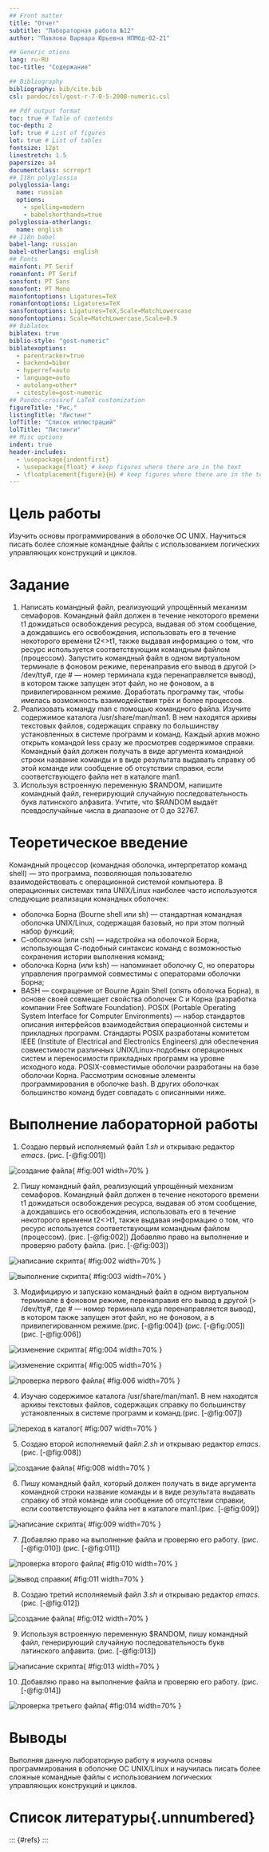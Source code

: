 ```yaml
---
## Front matter
title: "Отчет"
subtitle: "Лабораторная работа №12"
author: "Павлова Варвара Юрьевна НПМбд-02-21"

## Generic otions
lang: ru-RU
toc-title: "Содержание"

## Bibliography
bibliography: bib/cite.bib
csl: pandoc/csl/gost-r-7-0-5-2008-numeric.csl

## Pdf output format
toc: true # Table of contents
toc-depth: 2
lof: true # List of figures
lot: true # List of tables
fontsize: 12pt
linestretch: 1.5
papersize: a4
documentclass: scrreprt
## I18n polyglossia
polyglossia-lang:
  name: russian
  options:
	- spelling=modern
	- babelshorthands=true
polyglossia-otherlangs:
  name: english
## I18n babel
babel-lang: russian
babel-otherlangs: english
## Fonts
mainfont: PT Serif
romanfont: PT Serif
sansfont: PT Sans
monofont: PT Mono
mainfontoptions: Ligatures=TeX
romanfontoptions: Ligatures=TeX
sansfontoptions: Ligatures=TeX,Scale=MatchLowercase
monofontoptions: Scale=MatchLowercase,Scale=0.9
## Biblatex
biblatex: true
biblio-style: "gost-numeric"
biblatexoptions:
  - parentracker=true
  - backend=biber
  - hyperref=auto
  - language=auto
  - autolang=other*
  - citestyle=gost-numeric
## Pandoc-crossref LaTeX customization
figureTitle: "Рис."
listingTitle: "Листинг"
lofTitle: "Список иллюстраций"
lolTitle: "Листинги"
## Misc options
indent: true
header-includes:
  - \usepackage{indentfirst}
  - \usepackage{float} # keep figures where there are in the text
  - \floatplacement{figure}{H} # keep figures where there are in the text
---
```


# Цель работы

Изучить основы программирования в оболочке ОС UNIX. Научиться писать более сложные командные файлы с использованием логических управляющих конструкций и циклов.

# Задание

1. Написать командный файл, реализующий упрощённый механизм семафоров. Командный файл должен в течение некоторого времени t1 дожидаться освобождения ресурса, выдавая об этом сообщение, а дождавшись его освобождения, использовать его в течение некоторого времени t2<>t1, также выдавая информацию о том, что ресурс используется соответствующим командным файлом (процессом). Запустить командный файл в одном виртуальном терминале в фоновом режиме, перенаправив его вывод в другой (> /dev/tty#, где # — номер терминала куда перенаправляется вывод), в котором также запущен этот файл, но не фоновом, а в привилегированном режиме. Доработать программу так, чтобы имелась возможность взаимодействия трёх и более процессов.
2. Реализовать команду man с помощью командного файла. Изучите содержимое каталога /usr/share/man/man1. В нем находятся архивы текстовых файлов, содержащих справку по большинству установленных в системе программ и команд. Каждый архив можно открыть командой less сразу же просмотрев содержимое справки. Командный файл должен получать в виде аргумента командной строки название команды и в виде результата выдавать справку об этой команде или сообщение об отсутствии справки, если соответствующего файла нет в каталоге man1.
3. Используя встроенную переменную $RANDOM, напишите командный файл, генерирующий случайную последовательность букв латинского алфавита. Учтите, что $RANDOM выдаёт псевдослучайные числа в диапазоне от 0 до 32767.

# Теоретическое введение

Командный процессор (командная оболочка, интерпретатор команд shell) — это программа, позволяющая пользователю взаимодействовать с операционной системой компьютера. В операционных системах типа UNIX/Linux наиболее часто используются следующие реализации командных оболочек:
- оболочка Борна (Bourne shell или sh) — стандартная командная оболочка UNIX/Linux, содержащая базовый, но при этом полный набор функций;
- С-оболочка (или csh) — надстройка на оболочкой Борна, использующая С-подобный синтаксис команд с возможностью сохранения истории выполнения команд;
- оболочка Корна (или ksh) — напоминает оболочку С, но операторы управления программой совместимы с операторами оболочки Борна;
- BASH — сокращение от Bourne Again Shell (опять оболочка Борна), в основе своей совмещает свойства оболочек С и Корна (разработка компании Free Software Foundation).
POSIX (Portable Operating System Interface for Computer Environments) — набор стандартов описания интерфейсов взаимодействия операционной системы и прикладных программ.
Стандарты POSIX разработаны комитетом IEEE (Institute of Electrical and Electronics Engineers) для обеспечения совместимости различных UNIX/Linux-подобных операционных систем и переносимости прикладных программ на уровне исходного кода. POSIX-совместимые оболочки разработаны на базе оболочки Корна.
Рассмотрим основные элементы программирования в оболочке bash. В других оболочках большинство команд будет совпадать с описанными ниже.

# Выполнение лабораторной работы

1. Создаю первый исполняемый файл *1.sh* и открываю редактор *emacs*. (рис. [-@fig:001])

![создание файла](img/1.png){ #fig:001 width=70% }

2. Пишу командный файл, реализующий упрощённый механизм семафоров. Командный файл должен в течение некоторого времени t1 дожидаться освобождения ресурса, выдавая об этом сообщение, а дождавшись его освобождения, использовать его в течение некоторого времени t2<>t1, также выдавая информацию о том, что ресурс используется соответствующим командным файлом (процессом). (рис. [-@fig:002]) Добавляю право на выполнение и проверяю работу файла. (рис. [-@fig:003])

![написание скрипта](img/2.png){ #fig:002 width=70% }


![выполнение скрипта](img/3.png){ #fig:003 width=70% }

3. Модифицирую и запускаю командный файл в одном виртуальном терминале в фоновом режиме, перенаправив его вывод в другой (> /dev/tty#, где # — номер терминала куда перенаправляется вывод), в котором также запущен этот файл, но не фоновом, а в привилегированном режиме.(рис. [-@fig:004]) (рис. [-@fig:005]) (рис. [-@fig:006])

![изменение скрипта](img/4.png){ #fig:004 width=70% }


![изменение скрипта](img/5.png){ #fig:005 width=70% }


![проверка первого файла](img/6.png){ #fig:006 width=70% }

4. Изучаю содержимое каталога /usr/share/man/man1. В нем находятся архивы текстовых файлов, содержащих справку по большинству установленных в системе программ и команд.(рис. [-@fig:007])

![переход в каталог](img/7.png){ #fig:007 width=70% }

5. Создаю второй исполняемый файл *2.sh* и открываю редактор *emacs*. (рис. [-@fig:008])

![создание файла](img/8.png){ #fig:008 width=70% }

6. Пишу командный файл, который должен получать в виде аргумента командной строки название команды и в виде результата выдавать справку об этой команде или сообщение об отсутствии справки, если соответствующего файла нет в каталоге man1.(рис. [-@fig:009])

![написание скрипта](img/9.png){ #fig:009 width=70% }

7. Добавляю право на выполнение файла и проверяю его работу. (рис. [-@fig:010]) (рис. [-@fig:011])

![проверка второго файла](img/10.png){ #fig:010 width=70% }


![вывод справки](img/11.png){ #fig:011 width=70% }

8. Создаю третий исполняемый файл *3.sh* и открываю редактор *emacs*. (рис. [-@fig:012])

![создание файла](img/12.png){ #fig:012 width=70% }

9. Используя встроенную переменную $RANDOM, пишу командный файл, генерирующий случайную последовательность букв латинского алфавита. (рис. [-@fig:013])

![написание скрипта](img/13.png){ #fig:013 width=70% }

10. Добавляю право на выполнение файла и проверяю его работу. (рис. [-@fig:014])

![проверка третьего файла](img/14.png){ #fig:014 width=70% }


# Выводы

Выполняя данную лабораторную работу я изучила основы программирования в оболочке ОС UNIX/Linux и научилась писать более сложные командные файлы с использованием логических управляющих конструкций и циклов.


# Список литературы{.unnumbered}

::: {#refs}
:::
